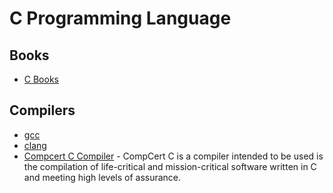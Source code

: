 # C Programming Language

## Books

- [C Books](books.md)

## Compilers

- [gcc](https://gcc.gnu.org/)
- [clang](https://clang.llvm.org/)
- [Compcert C Compiler](http://compcert.inria.fr/compcert-C.html) - CompCert C is a compiler intended to be used is the compilation of life-critical and mission-critical software written in C and meeting high levels of assurance.

